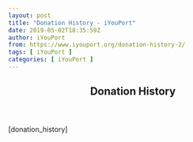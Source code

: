 ```yaml
---
layout: post
title: "Donation History - iYouPort"
date: 2019-05-02T18:35:59Z
author: iYouPort
from: https://www.iyouport.org/donation-history-2/
tags: [ iYouPort ]
categories: [ iYouPort ]
---
```


<article class="post-2502 page type-page status-publish hentry" id="post-2502">
 <header class="entry-header">
  <h1 class="entry-title">
   Donation History
  </h1>
 </header>
 <div class="entry-content">
  <p>
   [donation_history]
  </p>
 </div>
</article>
